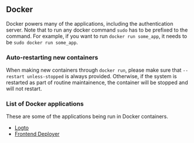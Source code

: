 ## Docker
Docker powers many of the applications, including the authentication server. Note that to run any docker command `sudo` has to be prefixed to the command. For example, if you want to run `docker run some_app`, it needs to be `sudo docker run some_app`.

### Auto-restarting new containers
When making new containers through `docker run`, please make sure that `--restart unless-stopped` is always provided. Otherwise, if the system is restarted as part of routine maintainence, the container will be stopped and will not restart.

### List of Docker applications
These are some of the applications being run in Docker containers.
- [Logto](logto)
- [Frontend Deployer](deployer)